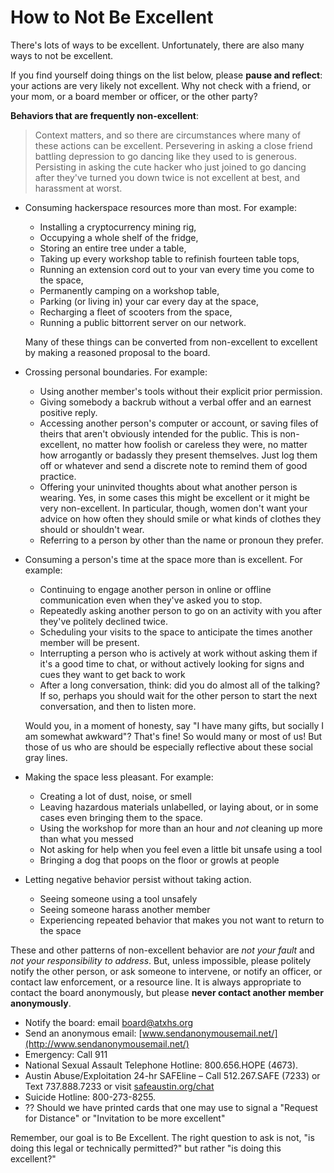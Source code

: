 # How to Not Be Excellent

There's lots of ways to be excellent. Unfortunately, there are also many ways to not be excellent.

If you find yourself doing things on the list below, please **pause and reflect**: your actions are very likely not excellent. Why not check with a friend, or your mom, or a board member or officer, or the other party?

**Behaviors that are frequently non-excellent**:

> Context matters, and so there are circumstances where many of these actions can be excellent. Persevering in asking a close friend battling depression to go dancing like they used to is generous. Persisting in asking the cute hacker who just joined to go dancing after they've turned you down twice is not excellent at best, and harassment at worst.

* Consuming hackerspace resources more than most. For example:

  - Installing a cryptocurrency mining rig,
  - Occupying a whole shelf of the fridge,
  - Storing an entire tree under a table,
  - Taking up every workshop table to refinish fourteen table tops,
  - Running an extension cord out to your van every time you come to the space,
  - Permanently camping on a workshop table,
  - Parking (or living in) your car every day at the space,
  - Recharging a fleet of scooters from the space,
  - Running a public bittorrent server on our network.

  Many of these things can be converted from non-excellent to excellent by making a reasoned proposal to the board.

* Crossing personal boundaries. For example:

  - Using another member's tools without their explicit prior permission.
  - Giving somebody a backrub without a verbal offer and an earnest positive reply.
  - Accessing another person's computer or account, or saving files of theirs that aren't obviously intended for the public. This is non-excellent, no matter how foolish or careless they were, no matter how arrogantly or badassly they present themselves. Just log them off or whatever and send a discrete note to remind them of good practice.
  -  Offering your uninvited thoughts about what another person is wearing. Yes, in some cases this might be excellent or it might be very non-excellent. In particular, though, women don't want your advice on how often they should smile or what kinds of clothes they should or shouldn't wear.
  -  Referring to a person by other than the name or pronoun they prefer.

* Consuming a person's time at the space more than is excellent. For example:

  - Continuing to engage another person in online or offline communication even when they've asked you to stop.
  - Repeatedly asking another person to go on an activity with you after they've politely declined twice.
  - Scheduling your visits to the space to anticipate the times another member will be present.
  - Interrupting a person who is actively at work without asking them if it's a good time to chat, or without actively looking for signs and cues they want to get back to work
  - After a long conversation, think: did you do almost all of the talking? If so, perhaps you should wait for the other person to start the next conversation, and then to listen more.

  Would you, in a moment of honesty, say "I have many gifts, but socially I am somewhat awkward"? That's fine! So would many or most of us! But those of us who are should be especially reflective about these social gray lines.

* Making the space less pleasant. For example:

  - Creating a lot of dust, noise, or smell
  - Leaving hazardous materials unlabelled, or laying about, or in some cases even bringing them to the space.
  - Using the workshop for more than an hour and *not* cleaning up more than what you messed
  - Not asking for help when you feel even a little bit unsafe using a tool
  - Bringing a dog that poops on the floor or growls at people

* Letting negative behavior persist without taking action.

  - Seeing someone using a tool unsafely
  - Seeing someone harass another member
  - Experiencing repeated behavior that makes you not want to return to the space

These and other patterns of non-excellent behavior are _not your fault_ and _not your responsibility to address_. But, unless impossible, please politely notify the other person, or ask someone to intervene, or notify an officer, or contact law enforcement, or a resource line. It is always appropriate to contact the board anonymously, but please **never contact another member anonymously**.

* Notify the board: email [board@atxhs.org](mailto:board@atxhs.org)
* Send an anonymous email: [www.sendanonymousemail.net/](http://www.sendanonymousemail.net/)
* Emergency: Call 911
* National Sexual Assault Telephone Hotline: 800.656.HOPE (4673).
* Austin Abuse/Exploitation 24-hr SAFEline – Call 512.267.SAFE (7233) or Text 737.888.7233 or visit [safeaustin.org/chat](http://safeaustin.org/chat)
* Suicide Hotline: 800-273-8255.
* ?? Should we have printed cards that one may use to signal a "Request for Distance" or "Invitation to be more excellent"

Remember, our goal is to Be Excellent. The right question to ask is not, "is doing this legal or technically permitted?" but rather "is doing this excellent?"
